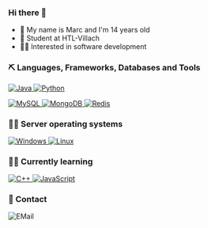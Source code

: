 ### Hi there 👋
- 💬 My name is Marc and I'm 14 years old
- 🔑 Student at HTL-Villach
- 🧙‍♂️ Interested in software development

### ⛏ Languages, Frameworks, Databases and Tools
<a href="https://java.com"> <img alt="Java" src="https://img.shields.io/badge/-Java-000?&logo=Java&logoColor=cd5b45"> </a>
<a href="https://www.python.org"> <img alt="Python" src="https://img.shields.io/badge/-Python-000?&logo=Python&logoColor=yellow"> </a>

<a href="https://www.mysql.com"> <img alt="MySQL" src="https://img.shields.io/badge/-MySQL-000?&logo=MySQL"> </a>
<a href="https://www.mongodb.com"> <img alt="MongoDB" src="https://img.shields.io/badge/-MongoDB-000?&logo=MongoDB"> </a>
<a href="https://redis.io"> <img alt="Redis" src="https://img.shields.io/badge/-Redis-000?&logo=Redis"> </a>

### 👨‍💻 Server operating systems 
<a href="https://www.microsoft.com"> <img alt="Windows" src="https://img.shields.io/badge/-Windows-000?&logo=Windows&logoColor=007396"> </a>
<a href="https://www.debian.org"> <img alt="Linux" src="https://img.shields.io/badge/-Linux-000?&logo=Linux"> </a>

### 👨‍🎓 Currently learning
<a href="https://www.cplusplus.com"> <img alt="C++" src="https://img.shields.io/badge/-C++-000?&logo=C%2B%2B"> </a>
<a href="https://www.javascript.com"> <img alt="JavaScript" src="https://img.shields.io/badge/-JavaScript-000?&logo=JavaScript"> </a>

### 📱 Contact
<img alt="EMail" src="https://img.shields.io/badge/marc.edlinger@edu.htl--villach.at-0078D4?&logo=microsoft-outlook&logoColor=white">

